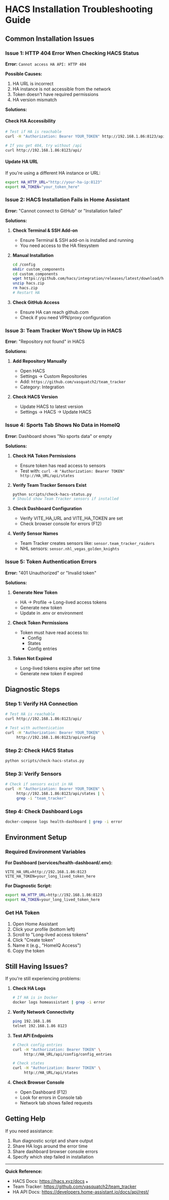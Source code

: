 # HACS Installation Troubleshooting Guide

## Common Installation Issues

### Issue 1: HTTP 404 Error When Checking HACS Status

**Error:** `Cannot access HA API: HTTP 404`

**Possible Causes:**
1. HA URL is incorrect
2. HA instance is not accessible from the network
3. Token doesn't have required permissions
4. HA version mismatch

**Solutions:**

#### Check HA Accessibility
```bash
# Test if HA is reachable
curl -H "Authorization: Bearer YOUR_TOKEN" http://192.168.1.86:8123/api/config

# If you get 404, try without /api
curl http://192.168.1.86:8123/api/
```

#### Update HA URL
If you're using a different HA instance or URL:
```bash
export HA_HTTP_URL="http://your-ha-ip:8123"
export HA_TOKEN="your_token_here"
```

### Issue 2: HACS Installation Fails in Home Assistant

**Error:** "Cannot connect to GitHub" or "Installation failed"

**Solutions:**

1. **Check Terminal & SSH Add-on**
   - Ensure Terminal & SSH add-on is installed and running
   - You need access to the HA filesystem

2. **Manual Installation**
   ```bash
   cd /config
   mkdir custom_components
   cd custom_components
   wget https://github.com/hacs/integration/releases/latest/download/hacs.zip
   unzip hacs.zip
   rm hacs.zip
   # Restart HA
   ```

3. **Check GitHub Access**
   - Ensure HA can reach github.com
   - Check if you need VPN/proxy configuration

### Issue 3: Team Tracker Won't Show Up in HACS

**Error:** "Repository not found" in HACS

**Solutions:**

1. **Add Repository Manually**
   - Open HACS
   - Settings → Custom Repositories
   - Add: `https://github.com/vasquatch2/team_tracker`
   - Category: Integration

2. **Check HACS Version**
   - Update HACS to latest version
   - Settings → HACS → Update HACS

### Issue 4: Sports Tab Shows No Data in HomeIQ

**Error:** Dashboard shows "No sports data" or empty

**Solutions:**

1. **Check HA Token Permissions**
   - Ensure token has read access to sensors
   - Test with: `curl -H "Authorization: Bearer TOKEN" http://HA_URL/api/states`

2. **Verify Team Tracker Sensors Exist**
   ```bash
   python scripts/check-hacs-status.py
   # Should show Team Tracker sensors if installed
   ```

3. **Check Dashboard Configuration**
   - Verify VITE_HA_URL and VITE_HA_TOKEN are set
   - Check browser console for errors (F12)

4. **Verify Sensor Names**
   - Team Tracker creates sensors like: `sensor.team_tracker_raiders`
   - NHL sensors: `sensor.nhl_vegas_golden_knights`

### Issue 5: Token Authentication Errors

**Error:** "401 Unauthorized" or "Invalid token"

**Solutions:**

1. **Generate New Token**
   - HA → Profile → Long-lived access tokens
   - Generate new token
   - Update in .env or environment

2. **Check Token Permissions**
   - Token must have read access to:
     - Config
     - States
     - Config entries

3. **Token Not Expired**
   - Long-lived tokens expire after set time
   - Generate new token if expired

## Diagnostic Steps

### Step 1: Verify HA Connection
```bash
# Test HA is reachable
curl http://192.168.1.86:8123/api/

# Test with authentication
curl -H "Authorization: Bearer YOUR_TOKEN" \
     http://192.168.1.86:8123/api/config
```

### Step 2: Check HACS Status
```bash
python scripts/check-hacs-status.py
```

### Step 3: Verify Sensors
```bash
# Check if sensors exist in HA
curl -H "Authorization: Bearer YOUR_TOKEN" \
     http://192.168.1.86:8123/api/states | \
     grep -i "team_tracker"
```

### Step 4: Check Dashboard Logs
```bash
docker-compose logs health-dashboard | grep -i error
```

## Environment Setup

### Required Environment Variables

**For Dashboard (services/health-dashboard/.env):**
```env
VITE_HA_URL=http://192.168.1.86:8123
VITE_HA_TOKEN=your_long_lived_token_here
```

**For Diagnostic Script:**
```bash
export HA_HTTP_URL=http://192.168.1.86:8123
export HA_TOKEN=your_long_lived_token_here
```

### Get HA Token
1. Open Home Assistant
2. Click your profile (bottom left)
3. Scroll to "Long-lived access tokens"
4. Click "Create token"
5. Name it (e.g., "HomeIQ Access")
6. Copy the token

## Still Having Issues?

If you're still experiencing problems:

1. **Check HA Logs**
   ```bash
   # If HA is in Docker
   docker logs homeassistant | grep -i error
   ```

2. **Verify Network Connectivity**
   ```bash
   ping 192.168.1.86
   telnet 192.168.1.86 8123
   ```

3. **Test API Endpoints**
   ```bash
   # Check config entries
   curl -H "Authorization: Bearer TOKEN" \
        http://HA_URL/api/config/config_entries
   
   # Check states
   curl -H "Authorization: Bearer TOKEN" \
        http://HA_URL/api/states
   ```

4. **Check Browser Console**
   - Open Dashboard (F12)
   - Look for errors in Console tab
   - Network tab shows failed requests

## Getting Help

If you need assistance:
1. Run diagnostic script and share output
2. Share HA logs around the error time
3. Share dashboard browser console errors
4. Specify which step failed in installation

---

**Quick Reference:**
- HACS Docs: https://hacs.xyz/docs ه
- Team Tracker: https://github.com/vasquatch2/team_tracker
- HA API Docs: https://developers.home-assistant.io/docs/api/rest/

